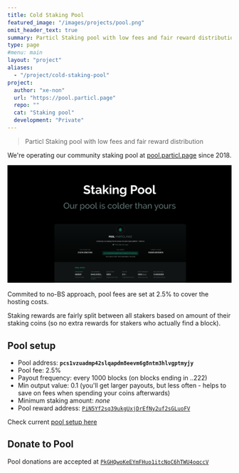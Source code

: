```yaml
---
title: Cold Staking Pool
featured_image: "/images/projects/pool.png"
omit_header_text: true
summary: Particl Staking pool with low fees and fair reward distribution
type: page
#menu: main
layout: "project"
aliases:
  - "/project/cold-staking-pool"
project:
  author: "xe-non"
  url: "https://pool.particl.page"
  repo: ""
  cat: "Staking pool"
  development: "Private"
---
```


> Particl Staking pool with low fees and fair reward distribution

We're operating our community staking pool at [pool.particl.page](https://pool.particl.page) since 2018.

[![Particl.page Pool](/images/projects/pool.png)](https://pool.particl.page)

Commited to no-BS approach, pool fees are set at 2.5% to cover the hosting costs.

Staking rewards are fairly split between all stakers based on amount of their staking coins (so no extra rewards for stakers who actually find a block).

## Pool setup

- Pool address: **`pcs1vzuadmp42slqapdm8eevm6g8ntm3hlvgptmyjy`**
- Pool fee: 2.5%
- Payout frequency: every 1000 blocks (on blocks ending in ..222)
- Min output value: 0.1 (you'll get larger payouts, but less often - helps to save on fees when spending your coins afterwards)
- Minimum staking amount: _none_
- Pool reward address: [`PiN5Yf2sq39ukgUxjDrEfNy2uf2sGLuoFV`](https://explorer.particl.io/address/PiN5Yf2sq39ukgUxjDrEfNy2uf2sGLuoFV)

Check current [pool setup here](https://pool.particl.page/config)

## Donate to Pool

Pool donations are accepted at [`PkGHQwoKeEYmFHuo1itcNoC6hTWU4oqccV`](https://explorer.particl.io/address/PkGHQwoKeEYmFHuo1itcNoC6hTWU4oqccV)